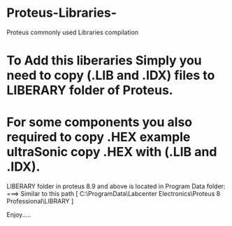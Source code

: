 # Proteus-Libraries-
Proteus commonly used Libraries compilation

# To Add this liberaries Simply you need to copy (.LIB and .IDX) files to LIBERARY folder of Proteus.
# For some components you also required to copy .HEX example ultraSonic copy .HEX with (.LIB and .IDX).

LIBERARY folder in proteus 8.9 and above is located in Program Data folder:
===> Similar to this path [ C:\ProgramData\Labcenter Electronics\Proteus 8 Professional\LIBRARY ]

Enjoy.....

